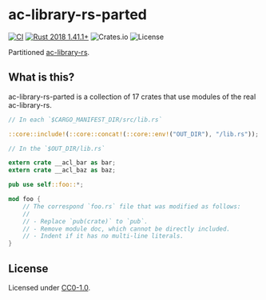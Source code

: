 # ac-library-rs-parted

[![CI](https://github.com/qryxip/ac-library-rs-parted/workflows/CI/badge.svg)](https://github.com/qryxip/ac-library-rs-parted/actions?workflow=CI)
[![Rust 2018 1.41.1+](https://img.shields.io/badge/rust%202018-1.41.1+-lightgray.svg)](https://www.rust-lang.org)
![Crates.io](https://img.shields.io/badge/crates.io-not%20yet-inactive)
![License](https://img.shields.io/badge/license-CC0--1.0-informational)

Partitioned [ac-library-rs](https://github.com/rust-lang-ja/ac-library-rs).

## What is this?

ac-library-rs-parted is a collection of 17 crates that use modules of the real ac-library-rs.

```rust
// In each `$CARGO_MANIFEST_DIR/src/lib.rs`

::core::include!(::core::concat!(::core::env!("OUT_DIR"), "/lib.rs"));
```

```rust
// In the `$OUT_DIR/lib.rs`

extern crate __acl_bar as bar;
extern crate __acl_baz as baz;

pub use self::foo::*;

mod foo {
    // The correspond `foo.rs` file that was modified as follows:
    //
    // - Replace `pub(crate)` to `pub`.
    // - Remove module doc, which cannot be directly included.
    // - Indent if it has no multi-line literals.
}
```

## License

Licensed under [CC0-1.0](https://creativecommons.org/publicdomain/zero/1.0/).
